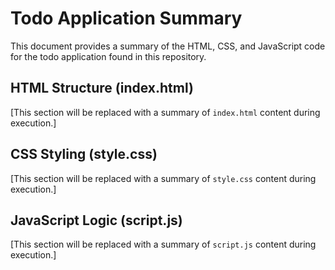 # Todo Application Summary

This document provides a summary of the HTML, CSS, and JavaScript code for the todo application found in this repository.

## HTML Structure (index.html)
[This section will be replaced with a summary of `index.html` content during execution.]

## CSS Styling (style.css)
[This section will be replaced with a summary of `style.css` content during execution.]

## JavaScript Logic (script.js)
[This section will be replaced with a summary of `script.js` content during execution.]





